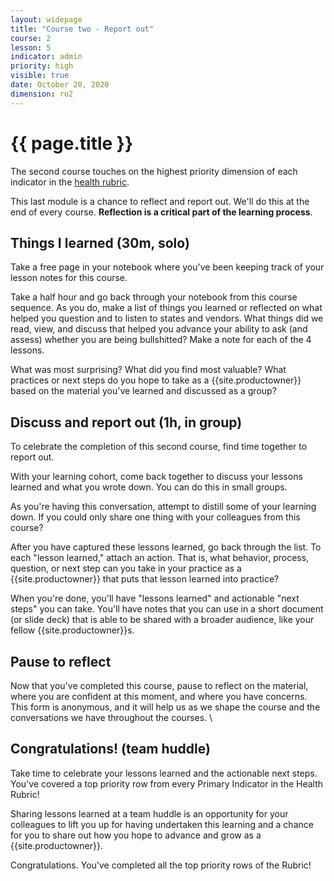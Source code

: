 ```yaml
---
layout: widepage
title: "Course two - Report out"
course: 2
lesson: 5
indicator: admin
priority: high
visible: true
date: October 20, 2020
dimension: ro2
---
```


# {{ page.title }}

The second course touches on the highest priority dimension of each indicator in the [health rubric](/rubric/).

This last module is a chance to reflect and report out. We'll do this at the end of every course. **Reflection is a critical part of the learning process**.

## Things I learned (30m, solo)

Take a free page in your notebook where you've been keeping track of your lesson notes for this course.

Take a half hour and go back through your notebook from this course sequence. As you do, make a list of things you learned or reflected on what helped you question and to listen to states and vendors. What things did we read, view, and discuss that helped you advance your ability to ask (and assess) whether you are being bullshitted? Make a note for each of the 4 lessons.

What was most surprising? What did you find most valuable? What practices or next steps do you hope to take as a {{site.productowner}} based on the material you've learned and discussed as a group?


## Discuss and report out (1h, in group)

To celebrate the completion of this second course, find time together to report out.

With your learning cohort, come back together to discuss your lessons learned and what you wrote down. You can do this in small groups.

As you're having this conversation, attempt to distill some of your learning down. If you could only share one thing with your colleagues from this course?

After you have captured these lessons learned, go back through the list. To each "lesson learned," attach an action. That is, what behavior, process, question, or next step can you take in your practice as a {{site.productowner}} that puts that lesson learned into practice?

When you're done, you'll have "lessons learned" and actionable "next steps" you can take. You'll have notes that you can use in a short document (or slide deck) that is able to be shared with a broader audience, like your fellow {{site.productowner}}s.

## Pause to reflect

Now that you've completed this course, pause to reflect on the material, where you are confident at this moment, and where you have concerns. This form is anonymous, and it will help us as we shape the course and the conversations we have throughout the courses.
\
## Congratulations! (team huddle)

Take time to celebrate your lessons learned and the actionable next steps. You've covered a top priority row from every Primary Indicator in the Health Rubric! 

Sharing lessons learned at a team huddle is an opportunity for your colleagues to lift you up for having undertaken this learning and a chance for you to share out how you hope to advance and grow as a {{site.productowner}}. 

Congratulations. You've completed all the top priority rows of the Rubric! 
